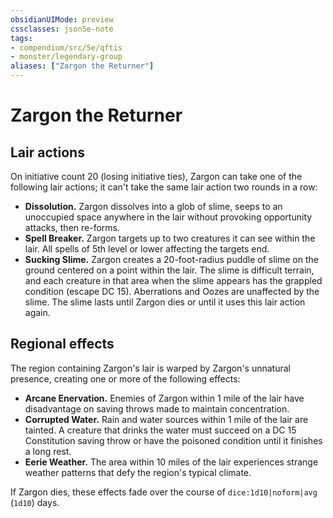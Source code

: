 ```yaml
---
obsidianUIMode: preview
cssclasses: json5e-note
tags:
- compendium/src/5e/qftis
- monster/legendary-group
aliases: ["Zargon the Returner"]
---
```

# Zargon the Returner

## Lair actions


On initiative count 20 (losing initiative ties), Zargon can take one of the following lair actions; it can't take the same lair action two rounds in a row:

- **Dissolution.** Zargon dissolves into a glob of slime, seeps to an unoccupied space anywhere in the lair without provoking opportunity attacks, then re-forms.  
- **Spell Breaker.** Zargon targets up to two creatures it can see within the lair. All spells of 5th level or lower affecting the targets end.  
- **Sucking Slime.** Zargon creates a 20-foot-radius puddle of slime on the ground centered on a point within the lair. The slime is difficult terrain, and each creature in that area when the slime appears has the grappled condition (escape DC 15). Aberrations and Oozes are unaffected by the slime. The slime lasts until Zargon dies or until it uses this lair action again.  

## Regional effects


The region containing Zargon's lair is warped by Zargon's unnatural presence, creating one or more of the following effects:

- **Arcane Enervation.** Enemies of Zargon within 1 mile of the lair have disadvantage on saving throws made to maintain concentration.  
- **Corrupted Water.** Rain and water sources within 1 mile of the lair are tainted. A creature that drinks the water must succeed on a DC 15 Constitution saving throw or have the poisoned condition until it finishes a long rest.  
- **Eerie Weather.** The area within 10 miles of the lair experiences strange weather patterns that defy the region's typical climate.  

If Zargon dies, these effects fade over the course of `dice:1d10|noform|avg` (`1d10`) days.